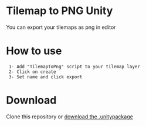 # Tilemap to PNG Unity
 You can export your tilemaps as png in editor

# How to use
```
 1- Add "TilemapToPng" script to your tilemap layer
 2- Click on create
 3- Set name and click export
 ```
 
# Download

Clone this repository or [download the .unitypackage](/leocub58/Tilemap-to-PNG-Unity/raw/master/TilemapToPng.unitypackage)

